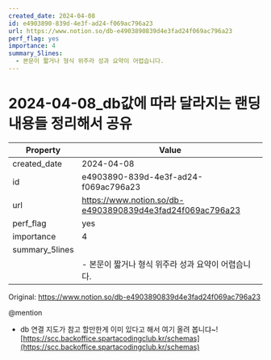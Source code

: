 ```yaml
---
created_date: 2024-04-08
id: e4903890-839d-4e3f-ad24-f069ac796a23
url: https://www.notion.so/db-e4903890839d4e3fad24f069ac796a23
perf_flag: yes
importance: 4
summary_5lines:
  - 본문이 짧거나 형식 위주라 성과 요약이 어렵습니다.
---
```


# 2024-04-08_db값에 따라 달라지는 랜딩 내용들 정리해서 공유

| Property | Value |
| --- | --- |
| created_date | 2024-04-08 |
| id | e4903890-839d-4e3f-ad24-f069ac796a23 |
| url | https://www.notion.so/db-e4903890839d4e3fad24f069ac796a23 |
| perf_flag | yes |
| importance | 4 |
| summary_5lines | |
|  | - 본문이 짧거나 형식 위주라 성과 요약이 어렵습니다. |

Original: https://www.notion.so/db-e4903890839d4e3fad24f069ac796a23

@mention 
- db 연결 지도가 참고 할만한게 이미 있다고 해서 여기 올려 봅니댜~!
  [https://scc.backoffice.spartacodingclub.kr/schemas](https://scc.backoffice.spartacodingclub.kr/schemas)
